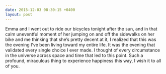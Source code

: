 ```yaml
---
date: 2015-12-03 08:30:15 +0400
layout: post
---
```

Emma and I went out to ride our bicycles tonight after the sun, and in that calm uneventful moment of her jumping on and off the sidewalks on her bike and me thinking that she’s pretty decent at it, I realized that this was the evening I’ve been living toward my entire life. It was the evening that validated every single choice I ever made. I thought of every circumstance in the universe across space and time that led to this point. Such a profound, miraculous thing to experience happiness this way, I wish it to all of you.